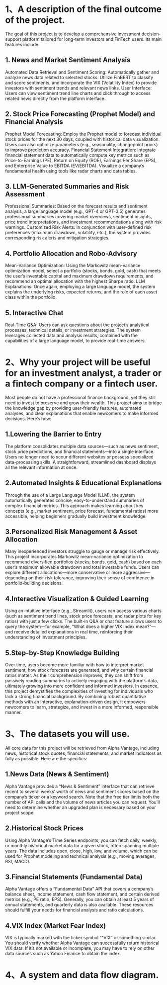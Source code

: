 # 1、A description of the final outcome of the project.
The goal of this project is to develop a comprehensive investment decision-support platform tailored for long-term investors and FinTech users. Its main features include:

## 1. News and Market Sentiment Analysis
Automated Data Retrieval and Sentiment Scoring: Automatically gather and analyze news data related to selected stocks. Utilize FinBERT to classify and score sentiments, and incorporate the VIX (Volatility Index) to provide investors with sentiment trends and relevant news links.
User Interface: Users can view sentiment trend line charts and click through to access related news directly from the platform interface.
## 2. Stock Price Forecasting (Prophet Model) and Financial Analysis
Prophet Model Forecasting: Employ the Prophet model to forecast individual stock prices for the next 30 days, coupled with historical data visualization. Users can also optimize parameters (e.g., seasonality, changepoint priors) to improve prediction accuracy.
Financial Statement Integration: Integrate financial statement data to automatically compute key metrics such as Price-to-Earnings (PE), Return on Equity (ROE), Earnings Per Share (EPS), and Enterprise Value to EBITDA (EV/EBITDA). Visualize a company’s fundamental health using tools like radar charts and data tables.
## 3. LLM-Generated Summaries and Risk Assessment
Professional Summaries: Based on the forecast results and sentiment analysis, a large language model (e.g., GPT-4 or GPT-3.5) generates professional summaries covering market overviews, sentiment insights, price trend interpretations, and investment recommendations along with risk warnings.
Customized Risk Alerts: In conjunction with user-defined risk preferences (maximum drawdown, volatility, etc.), the system provides corresponding risk alerts and mitigation strategies.
## 4. Portfolio Allocation and Robo-Advisory
Mean-Variance Optimization: Using the Markowitz mean-variance optimization model, select a portfolio (stocks, bonds, gold, cash) that meets the user’s investable capital and maximum drawdown requirements, and recommend an optimal allocation with the highest Sharpe ratio.
LLM Explanations: Once again, employing a large language model, the system explains the underlying risks, expected returns, and the role of each asset class within the portfolio.
## 5. Interactive Chat
Real-Time Q&A: Users can ask questions about the project’s analytical processes, technical details, or investment strategies. The system leverages collected data and analysis results, combined with the capabilities of a large language model, to provide real-time answers.

# 2、Why your project will be useful for an investment analyst, a trader or a fintech company or a fintech user.
Most people do not have a professional finance background, yet they still need to invest to preserve and grow their wealth. This project aims to bridge the knowledge gap by providing user-friendly features, automated analyses, and clear explanations that enable newcomers to make informed decisions. Here’s how:

## 1.Lowering the Barrier to Entry
The platform consolidates multiple data sources—such as news sentiment, stock price predictions, and financial statements—into a single interface.
Users no longer need to scour different websites or possess specialized data-processing skills. A straightforward, streamlined dashboard displays all the relevant information at once.

## 2.Automated Insights & Educational Explanations
Through the use of a Large Language Model (LLM), the system automatically generates concise, easy-to-understand summaries of complex financial metrics.
This approach makes learning about key concepts (e.g., market sentiment, price forecast, fundamental ratios) more accessible, helping beginners gradually build investment knowledge.

## 3.Personalized Risk Management & Asset Allocation
Many inexperienced investors struggle to gauge or manage risk effectively. This project incorporates Markowitz mean-variance optimization to recommend diversified portfolios (stocks, bonds, gold, cash) based on each user’s maximum allowable drawdown and total investable funds.
Users can explore different allocations—more conservative or more aggressive—depending on their risk tolerance, improving their sense of confidence in portfolio-building decisions.

## 4.Interactive Visualization & Guided Learning
Using an intuitive interface (e.g., Streamlit), users can access various charts (such as sentiment trend lines, stock price forecasts, and radar plots for key ratios) with just a few clicks.
The built-in Q&A or chat feature allows users to query the system—for example, “What does a higher VIX index mean?”—and receive detailed explanations in real time, reinforcing their understanding of investment principles.

## 5.Step-by-Step Knowledge Building
Over time, users become more familiar with how to interpret market sentiment, how stock forecasts are generated, and why certain financial ratios matter.
As their comprehension improves, they can shift from passively reading summaries to actively engaging with the platform’s data, ultimately growing into more confident and informed investors.
In essence, this project demystifies the complexities of investing for individuals who lack a strong financial background. By combining robust quantitative methods with an interactive, explanation-driven design, it empowers newcomers to learn, strategize, and invest in a more informed, responsible manner.

# 3、The datasets you will use.
All core data for this project will be retrieved from Alpha Vantage, including news, historical stock quotes, financial statements, and market indicators as fully as possible. Here are the specifics:

## 1.News Data (News & Sentiment)
Alpha Vantage provides a “News & Sentiment” interface that can retrieve recent to several weeks’ worth of news and sentiment scores based on the company’s ticker or a keyword search.
Note that the free tier limits both the number of API calls and the volume of news articles you can request. You’ll need to determine whether an upgraded plan is necessary based on your project scope.

## 2.Historical Stock Prices
Using Alpha Vantage’s Time Series endpoints, you can fetch daily, weekly, or monthly historical market data for a given stock, often spanning multiple years.
The data includes open, close, high, low, and volume, which can be used for Prophet modeling and technical analysis (e.g., moving averages, RSI, MACD).

## 3.Financial Statements (Fundamental Data)
Alpha Vantage offers a “Fundamental Data” API that covers a company’s balance sheet, income statement, cash flow statement, and certain derived metrics (e.g., PE ratio, EPS).
Generally, you can obtain at least 5 years of annual statements, and quarterly data is also available. These resources should fulfill your needs for financial analysis and ratio calculations.

## 4.VIX Index (Market Fear Index)
VIX is typically marked with the ticker symbol “^VIX” or something similar.
You should verify whether Alpha Vantage can successfully return historical VIX data. If it’s not available or incomplete, you may have to rely on other data sources such as Yahoo Finance to obtain the index.

# 4、A system and data flow diagram.
